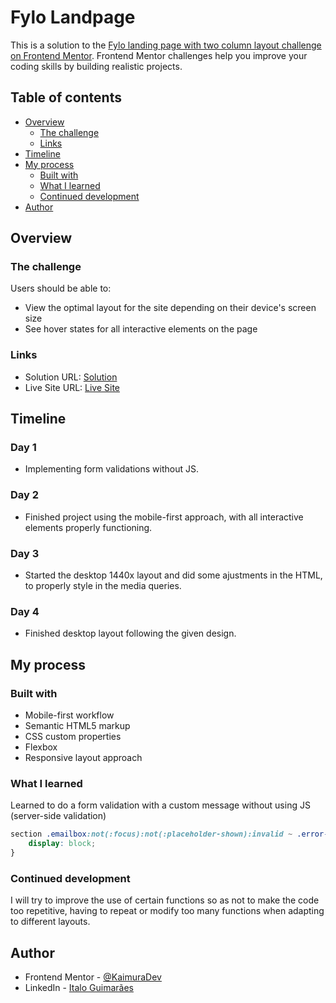 # Fylo Landpage

This is a solution to the [Fylo landing page with two column layout challenge on Frontend Mentor](https://www.frontendmentor.io/challenges/fylo-landing-page-with-two-column-layout-5ca5ef041e82137ec91a50f5). Frontend Mentor challenges help you improve your coding skills by building realistic projects. 

## Table of contents

- [Overview](#overview)
  - [The challenge](#the-challenge)
  - [Links](#links)
- [Timeline](#timeline)
- [My process](#my-process)
  - [Built with](#built-with)
  - [What I learned](#what-i-learned)
  - [Continued development](#continued-development)
- [Author](#author)

## Overview

### The challenge

Users should be able to:

- View the optimal layout for the site depending on their device's screen size
- See hover states for all interactive elements on the page

### Links

- Solution URL: [Solution](https://your-solution-url.com)
- Live Site URL: [Live Site](https://itsguim.github.io/fylolandpage/)

## Timeline

### Day 1
- Implementing form validations without JS.

### Day 2
- Finished project using the mobile-first approach, with all interactive elements properly functioning.

### Day 3
- Started the desktop 1440x layout and did some ajustments in the HTML, to properly style in the media queries.

### Day 4
- Finished desktop layout following the given design.

## My process

### Built with

- Mobile-first workflow
- Semantic HTML5 markup
- CSS custom properties
- Flexbox
- Responsive layout approach

### What I learned
Learned to do a form validation with a custom message without using JS (server-side validation)

```css
section .emailbox:not(:focus):not(:placeholder-shown):invalid ~ .error-message {
    display: block;
}
```
### Continued development

I will try to improve the use of certain functions so as not to make the code too repetitive, having to repeat or modify too many functions when adapting to different layouts.

## Author

- Frontend Mentor - [@KaimuraDev](https://www.frontendmentor.io/profile/KaimuraDev)
- LinkedIn - [Italo Guimarães](https://www.linkedin.com/in/italo-guimarães-8443b8235/)
